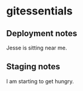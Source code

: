 # gitessentials

## Deployment notes
Jesse is sitting near me.

## Staging notes
I am starting to get hungry.
